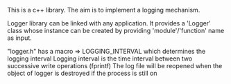 This is a c++ library. 
The aim is to implement a logging mechanism.


Logger library can be linked with any application.
It provides a 'Logger' class whose instance can be created by providing 'module'/'function' name as input.

"logger.h" has a macro => LOGGING_INTERVAL which determines the logging interval
Logging interval is the time interval between two successive write operations (fprintf)
The log file will be reopened when the object of logger is destroyed if the process is still on
